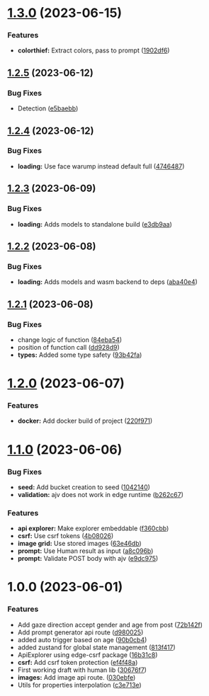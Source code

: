 # [1.3.0](https://github.com/technologiestiftung/eyes-of-ai/compare/v1.2.5...v1.3.0) (2023-06-15)


### Features

* **colorthief:** Extract colors, pass to prompt ([1902df6](https://github.com/technologiestiftung/eyes-of-ai/commit/1902df687683d506f4d3d4c5b0b3d8aca5c65f35))

## [1.2.5](https://github.com/technologiestiftung/eyes-of-ai/compare/v1.2.4...v1.2.5) (2023-06-12)


### Bug Fixes

* Detection ([e5baebb](https://github.com/technologiestiftung/eyes-of-ai/commit/e5baebb011d0557cab74d5ee6eb6845db45a7059))

## [1.2.4](https://github.com/technologiestiftung/eyes-of-ai/compare/v1.2.3...v1.2.4) (2023-06-12)


### Bug Fixes

* **loading:** Use face warump instead default full ([4746487](https://github.com/technologiestiftung/eyes-of-ai/commit/4746487b434f3ac8cdaf462c88e6d0d4cf6ca721))

## [1.2.3](https://github.com/technologiestiftung/eyes-of-ai/compare/v1.2.2...v1.2.3) (2023-06-09)


### Bug Fixes

* **loading:** Adds models to standalone build ([e3db9aa](https://github.com/technologiestiftung/eyes-of-ai/commit/e3db9aa891a38062553a9ce6f90823a1dc8c3339))

## [1.2.2](https://github.com/technologiestiftung/eyes-of-ai/compare/v1.2.1...v1.2.2) (2023-06-08)


### Bug Fixes

* **loading:** Adds models and wasm backend to deps ([aba40e4](https://github.com/technologiestiftung/eyes-of-ai/commit/aba40e40414ac4e2d0162fbe6a0a467f653e9903))

## [1.2.1](https://github.com/technologiestiftung/eyes-of-ai/compare/v1.2.0...v1.2.1) (2023-06-08)


### Bug Fixes

* change logic of function ([84eba54](https://github.com/technologiestiftung/eyes-of-ai/commit/84eba54ce33bdfce7e4420d4c64e653a44307ed1))
* position of function call ([dd928d9](https://github.com/technologiestiftung/eyes-of-ai/commit/dd928d975de6be0729c12330110b355f1fc0fdcb))
* **types:** Added some type safety ([93b42fa](https://github.com/technologiestiftung/eyes-of-ai/commit/93b42fa9b41661f4c9225947e7f6ee94e95d40b8))

# [1.2.0](https://github.com/technologiestiftung/eyes-of-ai/compare/v1.1.0...v1.2.0) (2023-06-07)


### Features

* **docker:** Add docker build of project ([220f971](https://github.com/technologiestiftung/eyes-of-ai/commit/220f9716def247241e9a9eea1d3a6ab87e796e7b))

# [1.1.0](https://github.com/technologiestiftung/eyes-of-ai/compare/v1.0.0...v1.1.0) (2023-06-06)


### Bug Fixes

* **seed:** Add bucket creation to seed ([1042140](https://github.com/technologiestiftung/eyes-of-ai/commit/1042140d1adf781e8cbad68da9225babfca2da9f))
* **validation:** ajv does not work in edge runtime ([b262c67](https://github.com/technologiestiftung/eyes-of-ai/commit/b262c676e7a0b262da98bf0de15214313155cda8))


### Features

* **api explorer:** Make explorer embeddable ([f360cbb](https://github.com/technologiestiftung/eyes-of-ai/commit/f360cbb1dc7e8091d19b62a2f4321e10a3676813))
* **csrf:** Use csrf tokens ([4b08026](https://github.com/technologiestiftung/eyes-of-ai/commit/4b08026a49a26801bf5d3766c6fd2da88535cd32))
* **image grid:** Use stored images ([63e46db](https://github.com/technologiestiftung/eyes-of-ai/commit/63e46db5316c578898620f31433b75d8cfce59ac))
* **prompt:** Use Human result as input ([a8c096b](https://github.com/technologiestiftung/eyes-of-ai/commit/a8c096b025b1ddf841b63918ebdbdd9fc6cb08a2))
* **prompt:** Validate POST body with ajv ([e9dc975](https://github.com/technologiestiftung/eyes-of-ai/commit/e9dc975d3bb5710453e1f193c1e80b9954f68caf))

# 1.0.0 (2023-06-01)


### Features

* Add gaze direction accept gender and age from post ([72b142f](https://github.com/technologiestiftung/eyes-of-ai/commit/72b142f5e5b86533edcc4ab2c2b4bb9b949f28fc))
* Add prompt generator api route ([d980025](https://github.com/technologiestiftung/eyes-of-ai/commit/d98002557bdc4636a9683d3aaa544b7d0a8fbc41))
* added auto trigger based on age ([90b0cb4](https://github.com/technologiestiftung/eyes-of-ai/commit/90b0cb4612b319369f5b131c5aba93254da1ceb9))
* added zustand for global state management ([813f417](https://github.com/technologiestiftung/eyes-of-ai/commit/813f417cee364ace62e334b202f3abd2eedda634))
* ApiExplorer using edge-csrf package ([16b31c8](https://github.com/technologiestiftung/eyes-of-ai/commit/16b31c809d5f811d426b03bee23a031fbca9a581))
* **csrf:** Add csrf token protection ([ef4f48a](https://github.com/technologiestiftung/eyes-of-ai/commit/ef4f48a130ddb22c4efcec837c41f2c6b2fc8cda))
* First working draft with human lib ([30676f7](https://github.com/technologiestiftung/eyes-of-ai/commit/30676f799d3b997df279b2a53b9b75d515ef31bd))
* **images:** Add image api route. ([030ebfe](https://github.com/technologiestiftung/eyes-of-ai/commit/030ebfe0dd69c2af560d7d860f7f7d163c6f8ba1))
* Utils for properties interpolation ([c3e713e](https://github.com/technologiestiftung/eyes-of-ai/commit/c3e713e08ff9997da84acbe2b63b3ac147dc1202))
